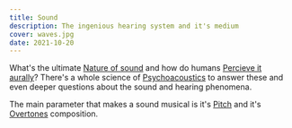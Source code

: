 ```yaml
---
title: Sound
description: The ingenious hearing system and it's medium
cover: waves.jpg
date: 2021-10-20 
---
```


What's the ultimate [Nature of sound](./nature/index.md) and how do humans [Percieve it aurally](./hearing/index.md)? There's a whole science of [Psychoacoustics](./psychoacoustics/index.md) to answer these and even deeper questions about the sound and hearing phenomena.

The main parameter that makes a sound musical is it's [Pitch](./pitch/index.md) and it's [Overtones](./timbre/index.md) composition.

<youtube-embed video="cD7YFUYLpDc" />
